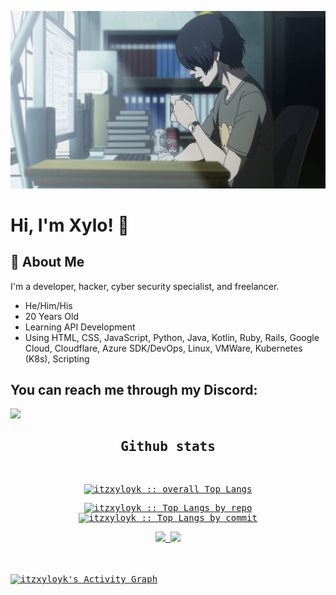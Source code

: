 
![image](https://github.com/itzxyloyk/itzxyloyk/blob/main/img/banner.jpg?raw=true)
# Hi, I'm Xylo! 👋

## 🚀 About Me
I'm a developer, hacker, cyber security specialist, and freelancer.
- He/Him/His
- 20 Years Old
- Learning API Development
- Using HTML, CSS, JavaScript, Python, Java, Kotlin, Ruby, Rails, Google Cloud, Cloudflare, Azure SDK/DevOps, Linux, VMWare, Kubernetes (K8s), Scripting

## You can reach me through my Discord: 

<img src="https://discord-readme-badge.vercel.app/api?id=1232580161631813683"></img>

  <div>
  <samp>
    <h2 align="center"> Github stats </h2>
      <br/>
            <p align="center">
        <a href="https://github.com/itzxyloyk/">
          <img src="https://github-readme-stats.vercel.app/api/top-langs/?username=itzxyloyk&langs_count=6&theme=gruvbox&layout=compact&hide_border=true"
          alt="itzxyloyk :: overall Top Langs " /></a>
      </p>
        <p align="center">
          <a href="https://github.com/itzxyloyk/">
          <img width="45%" src="https://github-profile-summary-cards.vercel.app/api/cards/repos-per-language?username=itzxyloyk&theme=gruvbox&layout=compact&hide_border=true"
          alt="itzxyloyk :: Top Langs by repo" />
          <img width="45%" src="https://github-profile-summary-cards.vercel.app/api/cards/most-commit-language?username=itzxyloyk&theme=gruvbox&layout=compact&hide_border=true"
          alt="itzxyloyk :: Top Langs by commit" />
          </a>
        </p>
        <p align="center">
          <a href="https://github.com/itzxyloyk/">
          <img width="49.5%" src="https://github-readme-stats.vercel.app/api?username=itzxyloyk&show_icons=true&theme=gruvbox&hide_border=true" />
          <img width="49.5%" src="https://github-readme-streak-stats.herokuapp.com/?user=itzxyloyk&theme=gruvbox&hide_border=true" />
          </a>
       </p>
     <br>
     </samp>
  </div>    
  <samp>
  <br/>
<a href="https://github.com/itzxyloyk">
  <img alt="itzxyloyk's Activity Graph" src="https://github-readme-activity-graph.vercel.app/graph?username=itzxyloyk&theme=gruvbox" /></a>
<br/>
  </samp>
